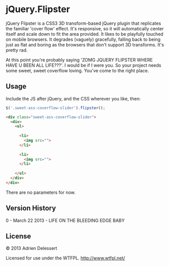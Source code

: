 jQuery.Flipster
===============

jQuery Flipster is a CSS3 3D transform-based jQuery plugin that replicates the familiar 'cover flow' effect. It's responsive, so it will automatically center itself and scale down to fit the area provided. It likes to be playfully touched on mobile browsers. It degrades (vaguely) gracefully, falling back to being just as flat and boring as the browsers that don't support 3D transforms. It's pretty rad.

At this point you're probably saying 'ZOMG JQUERY FLIPSTER WHERE HAVE U BEEN ALL LIFE???'. I would be if I were you. So your project needs some sweet, sweet coverflow loving. You've come to the right place.

Usage
---------------
Include the JS after jQuery, and the CSS wherever you like, then:
````javascript
$('.sweet-ass-coverflow-slider').flipster();
````
````html
<div class="sweet-ass-coverflow-slider">
  <div>
    <ul>
    
      <li>
        <img src="">
      </li>
      
      <li>
        <img src="">
      </li>
      
    </ul>
  </div>
</div>
````
There are no parameters for now.

Version History
---------------

0 - March 22 2013 - LIFE ON THE BLEEDING EDGE BABY


License
---------------

&copy; 2013 Adrien Delessert

Licensed for use under the WTFPL. http://www.wtfpl.net/
